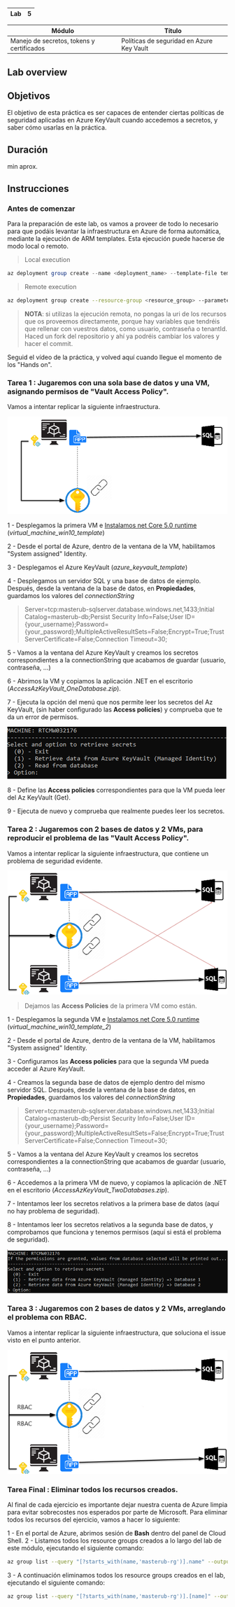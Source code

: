 
| Lab |  5  |
| --  | -- |

| Módulo | Título | 
| --  | -- |
| Manejo de secretos, tokens y certificados | Políticas de seguridad en Azure Key Vault |

## Lab overview

## Objetivos
El objetivo de esta práctica es ser capaces de entender ciertas políticas de seguridad aplicadas en Azure KeyVault cuando accedemos a secretos, y saber cómo usarlas en la práctica.

## Duración
 min aprox.

## Instrucciones

### Antes de comenzar

Para la preparación de este lab, os vamos a proveer de todo lo necesario para que podáis levantar la infraestructura en Azure de forma automática, mediante la ejecución de ARM templates. Esta ejecución puede hacerse de modo local o remoto.

> Local execution

```powershell
az deployment group create --name <deployment_name> --template-file template.json --parameters parameters.json --resource-group <resource_grousp>
```

> Remote execution

```bash
az deployment group create --resource-group <resource_group> --parameters <github_raw_uri> --template-uri <github_raw_uri>
```

> **NOTA**: si utilizas la ejecución remota, no pongas la uri de los recursos que os proveemos directamente, porque hay variables que tendréis que rellenar con vuestros datos, como usuario, contraseña o tenantId. Haced un fork del repositorio y ahí ya podréis cambiar los valores y hacer el commit.

Seguid el vídeo de la práctica, y volved aquí cuando llegue el momento de los "Hands on".

### Tarea 1 : Jugaremos con una sola base de datos y una VM, asignando permisos de "Vault Access Policy".

Vamos a intentar replicar la siguiente infraestructura.

![1_db_1_vm](../../Recursos/2%20-%20Seguridad%20en%20el%20cloud/lab5_1_db_1_vm.png)

1 - Desplegamos la primera VM e [Instalamos net Core 5.0 runtime](https://dotnet.microsoft.com/en-us/download/dotnet/thank-you/runtime-desktop-5.0.15-windows-x64-installer) (_virtual_machine_win10_template_)

2 - Desde el portal de Azure, dentro de la ventana de la VM, habilitamos "System assigned" Identity.

3 - Desplegamos el Azure KeyVault (_azure_keyvault_template_)

4 - Desplegamos un servidor SQL y una base de datos de ejemplo. Después, desde la ventana de la base de datos, en **Propiedades**, guardamos los valores del _connectionString_ 
  
> Server=tcp:masterub-sqlserver.database.windows.net,1433;Initial Catalog=masterub-db;Persist Security Info=False;User ID={your_username};Password={your_password};MultipleActiveResultSets=False;Encrypt=True;TrustServerCertificate=False;Connection Timeout=30;

5 - Vamos a la ventana del Azure KeyVault y creamos los secretos correspondientes a la connectionString que acabamos de guardar (usuario, contraseña, ...)

6 - Abrimos la VM y copiamos la aplicación .NET en el escritorio (_AccessAzKeyVault_OneDatabase.zip_).

7 - Ejecuta la opción del menú que nos permite leer los secretos del Az KeyVault, (sin haber configurado las **Access policies**) y comprueba que te da un error de permisos.

![lab5_console_onedatabase](../../Recursos/2%20-%20Seguridad%20en%20el%20cloud/lab5_console_onedatabase.png)

8 - Define las **Access policies** correspondientes para que la VM pueda leer del Az KeyVault (Get).

9 - Ejecuta de nuevo y comprueba que realmente puedes leer los secretos.


### Tarea 2 : Jugaremos con 2 bases de datos y 2 VMs, para reproducir el problema de las "Vault Access Policy".

Vamos a intentar replicar la siguiente infraestructura, que contiene un problema de seguridad evidente.

![2_db_2_vms_issue](../../Recursos/2%20-%20Seguridad%20en%20el%20cloud/lab5_2_db_2_vms_issue.png)

> Dejamos las **Access Policies** de la primera VM como están.

1 - Desplegamos la segunda VM e [Instalamos net Core 5.0 runtime](https://dotnet.microsoft.com/en-us/download/dotnet/thank-you/runtime-desktop-5.0.15-windows-x64-installer) (_virtual_machine_win10_template_2_)
	
2	- Desde el portal de Azure, dentro de la ventana de la VM, habilitamos "System assigned" Identity.

3 - Configuramos las **Access policies** para que la segunda VM pueda acceder al Azure KeyVault.

4 - Creamos la segunda base de datos de ejemplo dentro del mismo servidor SQL. Después, desde la ventana de la base de datos, en **Propiedades**, guardamos los valores del _connectionString_ 
  
> Server=tcp:masterub-sqlserver.database.windows.net,1433;Initial Catalog=masterub-db;Persist Security Info=False;User ID={your_username};Password={your_password};MultipleActiveResultSets=False;Encrypt=True;TrustServerCertificate=False;Connection Timeout=30;

5 - Vamos a la ventana del Azure KeyVault y creamos los secretos correspondientes a la connectionString que acabamos de guardar (usuario, contraseña, ...)

6 - Accedemos a la primera VM de nuevo, y copiamos la aplicación de .NET en el escritorio (_AccessAzKeyVault_TwoDatabases.zip_).

7 - Intentamos leer los secretos relativos a la primera base de datos (aquí no hay problema de seguridad).

8 - Intentamos leer los secretos relativos a la segunda base de datos, y comprobamos que funciona y tenemos permisos (aquí si está el problema de seguridad).

![lab5_console_twodatabases](../../Recursos/2%20-%20Seguridad%20en%20el%20cloud/lab5_console_twodatabases.png)


### Tarea 3 : Jugaremos con 2 bases de datos y 2 VMs, arreglando el problema con RBAC.

Vamos a intentar replicar la siguiente infraestructura, que soluciona el issue visto en el punto anterior.

![2_db_2_vms_rbac](../../Recursos/2%20-%20Seguridad%20en%20el%20cloud/lab5_2_db_2_vms_rbac.png)


### Tarea Final : Eliminar todos los recursos creados.

Al final de cada ejercicio es importante dejar nuestra cuenta de Azure limpia para evitar sobrecostes nos esperados por parte de Microsoft.
Para eliminar todos los recursos del ejercicio, vamos a hacer lo siguiente:

1 - En el portal de Azure, abrimos sesión de **Bash** dentro del panel de Cloud Shell.
2 - Listamos todos los resource groups creados a lo largo del lab de este módulo, ejecutando el siguiente comando:
```bash
az group list --query "[?starts_with(name,'masterub-rg')].name" --output tsv
```
3 - A continuación eliminamos todos los resource groups creados en el lab, ejecutando el siguiente comando:
```bash
az group list --query "[?starts_with(name,'masterub-rg')].[name]" --output tsv | xargs -L1 bash -c 'az group delete --name $0 --no-wait --yes'
```

